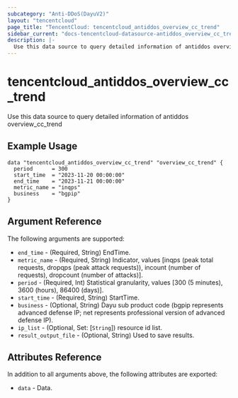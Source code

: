 ```yaml
---
subcategory: "Anti-DDoS(DayuV2)"
layout: "tencentcloud"
page_title: "TencentCloud: tencentcloud_antiddos_overview_cc_trend"
sidebar_current: "docs-tencentcloud-datasource-antiddos_overview_cc_trend"
description: |-
  Use this data source to query detailed information of antiddos overview_cc_trend
---
```


# tencentcloud_antiddos_overview_cc_trend

Use this data source to query detailed information of antiddos overview_cc_trend

## Example Usage

```hcl
data "tencentcloud_antiddos_overview_cc_trend" "overview_cc_trend" {
  period      = 300
  start_time  = "2023-11-20 00:00:00"
  end_time    = "2023-11-21 00:00:00"
  metric_name = "inqps"
  business    = "bgpip"
}
```

## Argument Reference

The following arguments are supported:

* `end_time` - (Required, String) EndTime.
* `metric_name` - (Required, String) Indicator, values [inqps (peak total requests, dropqps (peak attack requests)), incount (number of requests), dropcount (number of attacks)].
* `period` - (Required, Int) Statistical granularity, values [300 (5 minutes), 3600 (hours), 86400 (days)].
* `start_time` - (Required, String) StartTime.
* `business` - (Optional, String) Dayu sub product code (bgpip represents advanced defense IP; net represents professional version of advanced defense IP).
* `ip_list` - (Optional, Set: [`String`]) resource id list.
* `result_output_file` - (Optional, String) Used to save results.

## Attributes Reference

In addition to all arguments above, the following attributes are exported:

* `data` - Data.


